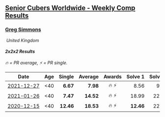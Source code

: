 <style>table {white-space: nowrap;}</style>
<link rel="stylesheet" type="text/css" href="/scw-comp/css/flags.css" />

## [Senior Cubers Worldwide - Weekly Comp Results](/scw-comp/results/)
### [Greg Simmons](README.md)

<i class="flag flag-GB" />&nbsp;United Kingdom

#### 2x2x2 Results

<span style="white-space: nowrap;">🔥 = PR average</span>, <span style="white-space: nowrap;">⚡ = PR single</span>.

| Date | Age | Single | Average | Awards | Solve 1 | Solve 2 | Solve 3 | Solve 4 | Solve 5 | Video |
| :--: | :--: | --: | --: | :--: | --: | --: | --: | --: | --: | :-- |
| [2021-12-27](../../results/2021-12-27/222.md) | <40 | **6.67** | **7.98** | 🔥 ⚡ | 8.56 | 9.93 | **6.67** | 7.94 | 7.45 | [Desktop](https://www.facebook.com/events/343359980546742/permalink/348607180022022) / [Mobile](https://m.facebook.com/events/343359980546742?view=permalink&id=348607180022022) |
| [2021-01-26](../../results/2021-01-26/222.md) | <40 | **7.47** | **14.52** | 🔥 ⚡ | 18.99 | 22.79 | 10.35 | 14.23 | **7.47** | [Desktop](https://www.facebook.com/events/415506712992555/permalink/419187329291160) / [Mobile](https://m.facebook.com/events/415506712992555?view=permalink&id=419187329291160) |
| [2020-12-15](../../results/2020-12-15/222.md) | <40 | **12.46** | **18.53** | 🔥 ⚡ | **12.46** | 22.30 | 18.32 | 24.97 | 14.98 | [Desktop](https://www.facebook.com/61305327/videos/10102424990327354) / [Mobile](https://m.facebook.com/61305327/videos/10102424990327354) |


<!-- Global site tag (gtag.js) - Google Analytics -->
<script async src="https://www.googletagmanager.com/gtag/js?id=UA-86348435-3"></script>
<script>window.dataLayer = window.dataLayer || []; function gtag() {dataLayer.push(arguments);} gtag('js', new Date()); gtag('config', 'UA-86348435-3');</script>
